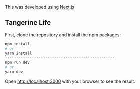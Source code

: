 This was developed using [Next.js](https://nextjs.org/)

## Tangerine Life

First, clone the repository and install the npm packages:

```bash
npm install
# or
yarn install
-------------------------------------------------
npm run dev
# or
yarn dev
```

Open [http://localhost:3000](http://localhost:3000) with your browser to see the result.
